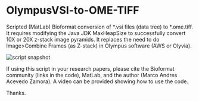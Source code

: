 # OlympusVSI-to-OME-TIFF
Scripted (MatLab) Bioformat conversion of *.vsi files (data tree) to *.ome.tiff. It requires modifying the Java JDK MaxHeapSize to successfully convert 10X or 20X z-stack image pyramids. It replaces the need to do Image>Combine Frames (as Z-stack) in Olympus software (AWS or Olyvia).


![script snapshot](https://user-images.githubusercontent.com/61703106/156726824-ffddb024-e0fb-458a-94d7-7be46b6a5a06.png)

If using this script in your research papers, please cite the Bioformat community (links in the code), MatLab, and the author (Marco Andres Acevedo Zamora). A video can be provided showing how to use the code.

Thanks.
